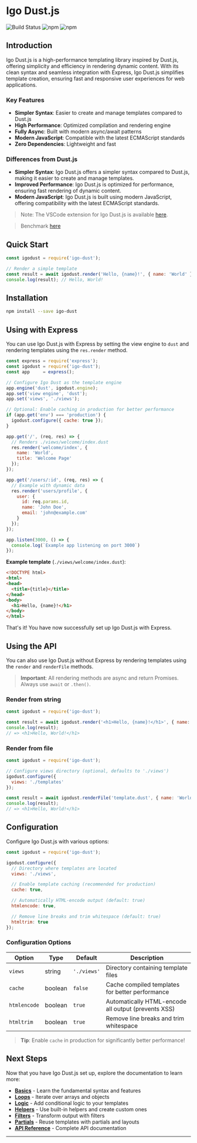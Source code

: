 


# Igo Dust.js

![Build Status](https://github.com/igocreate/igo-dust/actions/workflows/node.js.yml/badge.svg) ![npm](https://img.shields.io/badge/version-0.5.0-0879BA) ![npm](https://img.shields.io/npm/dt/igo-dust)


## Introduction

Igo Dust.js is a high-performance templating library inspired by Dust.js, offering simplicity and efficiency in rendering dynamic content. With its clean syntax and seamless integration with Express, Igo Dust.js simplifies template creation, ensuring fast and responsive user experiences for web applications.

### Key Features

* **Simpler Syntax**: Easier to create and manage templates compared to Dust.js
* **High Performance**: Optimized compilation and rendering engine
* **Fully Async**: Built with modern async/await patterns
* **Modern JavaScript**: Compatible with the latest ECMAScript standards
* **Zero Dependencies**: Lightweight and fast

### Differences from Dust.js

* **Simpler Syntax**: Igo Dust.js offers a simpler syntax compared to Dust.js, making it easier to create and manage templates.
* **Improved Performance**: Igo Dust.js is optimized for performance, ensuring fast rendering of dynamic content.
* **Modern JavaScript**: Igo Dust.js is built using modern JavaScript, offering compatibility with the latest ECMAScript standards.

> Note: The VSCode extension for Igo Dust.js is available [here](https://marketplace.visualstudio.com/items?itemName=IGOCREATE.igo-dust-language-support).

> Benchmark [here](https://github.com/itsarnaud/templating-engine-bench.git)

## Quick Start

```js
const igodust = require('igo-dust');

// Render a simple template
const result = await igodust.render('Hello, {name}!', { name: 'World' });
console.log(result); // Hello, World!
```

## Installation

```bash
npm install --save igo-dust
```

## Using with Express

You can use Igo Dust.js with Express by setting the view engine to `dust` and rendering templates using the `res.render` method.

```js
const express = require('express');
const igodust = require('igo-dust');
const app     = express();

// Configure Igo Dust as the template engine
app.engine('dust', igodust.engine);
app.set('view engine', 'dust');
app.set('views', './views');

// Optional: Enable caching in production for better performance
if (app.get('env') === 'production') {
  igodust.configure({ cache: true });
}

app.get('/', (req, res) => {
  // Renders ./views/welcome/index.dust
  res.render('welcome/index', {
    name: 'World',
    title: 'Welcome Page'
  });
});

app.get('/users/:id', (req, res) => {
  // Example with dynamic data
  res.render('users/profile', {
    user: {
      id: req.params.id,
      name: 'John Doe',
      email: 'john@example.com'
    }
  });
});

app.listen(3000, () => {
  console.log(`Example app listening on port 3000`)
});
```

**Example template** (`./views/welcome/index.dust`):
```html
<!DOCTYPE html>
<html>
<head>
  <title>{title}</title>
</head>
<body>
  <h1>Hello, {name}!</h1>
</body>
</html>
```

That's it! You have now successfully set up Igo Dust.js with Express.


## Using the API

You can also use Igo Dust.js without Express by rendering templates using the `render` and `renderFile` methods.

> **Important**: All rendering methods are async and return Promises. Always use `await` or `.then()`.

### Render from string

```js
const igodust = require('igo-dust');

const result = await igodust.render('<h1>Hello, {name}!</h1>', { name: 'World' });
console.log(result);
// => <h1>Hello, World!</h1>
```

### Render from file

```js
const igodust = require('igo-dust');

// Configure views directory (optional, defaults to './views')
igodust.configure({
  views: './templates'
});

const result = await igodust.renderFile('template.dust', { name: 'World' });
console.log(result);
// => <h1>Hello, World!</h1>
```

## Configuration

Configure Igo Dust.js with various options:

```js
const igodust = require('igo-dust');

igodust.configure({
  // Directory where templates are located
  views: './views',

  // Enable template caching (recommended for production)
  cache: true,

  // Automatically HTML-encode output (default: true)
  htmlencode: true,

  // Remove line breaks and trim whitespace (default: true)
  htmltrim: true
});
```

### Configuration Options

| Option | Type | Default | Description |
|--------|------|---------|-------------|
| `views` | string | `'./views'` | Directory containing template files |
| `cache` | boolean | `false` | Cache compiled templates for better performance |
| `htmlencode` | boolean | `true` | Automatically HTML-encode all output (prevents XSS) |
| `htmltrim` | boolean | `true` | Remove line breaks and trim whitespace |

> **Tip**: Enable `cache` in production for significantly better performance!

## Next Steps

Now that you have Igo Dust.js set up, explore the documentation to learn more:

* **[Basics](guide/basics.md)** - Learn the fundamental syntax and features
* **[Loops](guide/loops.md)** - Iterate over arrays and objects
* **[Logic](guide/logic.md)** - Add conditional logic to your templates
* **[Helpers](guide/helpers.md)** - Use built-in helpers and create custom ones
* **[Filters](guide/filters.md)** - Transform output with filters
* **[Partials](guide/partials.md)** - Reuse templates with partials and layouts
* **[API Reference](guide/api.md)** - Complete API documentation

---